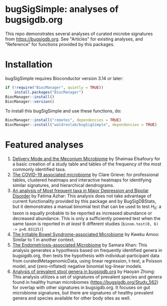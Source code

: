 # bugSigSimple: analyses of bugsigdb.org

This repo demonstrates several analyses of curated microbe signatures from
https://bugsigdb.org. See "Articles" for existing analyses, and "Reference" for 
functions provided by this packages. 

# Installation

bugSigSimple requires Bioconductor version 3.14 or later:
```r
if (!require("BiocManager", quietly = TRUE))
    install.packages("BiocManager")
BiocManager::install()
BiocManager::version()
```

To install this bugSigSimple and use these functions, do:

```r
BiocManager::install("remotes", dependencies = TRUE)
BiocManager::install("waldronlab/bugSigSimple", dependencies = TRUE)
```

# Featured analyses

1. [Delivery Mode and the Meconium Microbiome](https://waldronlab.io/bugSigSimple/articles/c-section_meconium_shaimaa.html) by Shaimaa Elsafoury for a basic creation of a study table and tables of the frequency of the most commonly identified taxa.
2. [The COVID-19 associated microbiome](http://waldronlab.io/bugSigSimple/articles/capstoneanalysis_clare.html) by Clare Grieve: for professional tables, clustered heatmaps and interactive heatmaps for identifying similar signatures, and hierarchical dendrograms.
3. [An analysis of Most frequent taxa in Major Depression and Bipolar Disorder](http://waldronlab.io/bugSigSimple/articles/capstoneanalysis_fatima.html) by Fatima Azhar: This analysis does not take advantage of current functionality provided by this package and by BugSigDBStats, but it demonstrates a manual binomial test that can be used to test $H_0$: a taxon is equally probable to be reported as increased abundance or decreased abundance. This is only a sufficiently powered test when the same taxon is reported in _at least_ 6 different studies (`binom.test(0, 6) -> p=0.03125)`)
4. [The Irritable Bowel Syndrome-associated Microbiome](http://waldronlab.io/bugSigSimple/articles/capstoneanalysis_kweku.html) by Kweku Amoo: Similar to 1 in another context.
5. [The Endometriosis-associated Microbiome](http://waldronlab.io/bugSigSimple/articles/fieldworkanalysis_samara.html) by Samara Khan: This analysis generates a hypothesis based on frequently identified genera in bugsigdb.org, then tests the hypothesis with individual-participant data from curatedMetagenomicData, using linear regression, t-test, a Poisson model, and (zero-inflated) negative binomial log-linear models. 
6. [Analysis of prevalent stool genera in bugsigdb.org](https://waldronlab.io/bugSigSimple/articles/healthysig.html) by Haoyan Zhong: This analysis utilizes a set of signatures of prevalent species and genera found in healthy human microbiomes (https://bugsigdb.org/Study_562) for overlap with other signatures in bugsigdb.org. It focuses on gut microbiome signatures, but there are signatures of healthy prevalent genera and species available for other body sites as well.
